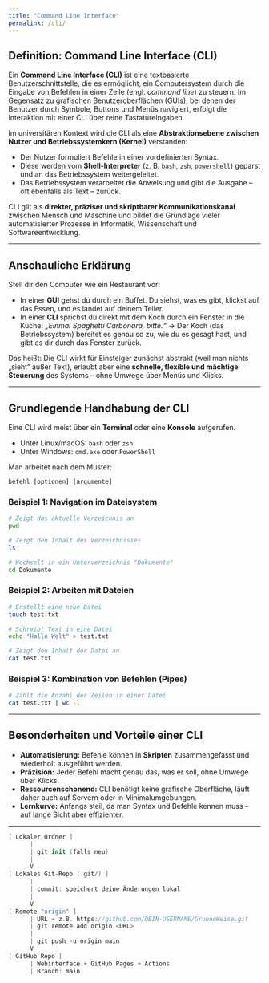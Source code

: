 ```yaml
---
title: "Command Line Interface"
permalink: /cli/
---
```


## Definition: Command Line Interface (CLI)

Ein **Command Line Interface (CLI)** ist eine textbasierte Benutzerschnittstelle, die es ermöglicht, ein Computersystem durch die Eingabe von Befehlen in einer Zeile (engl. *command line*) zu steuern. Im Gegensatz zu grafischen Benutzeroberflächen (GUIs), bei denen der Benutzer durch Symbole, Buttons und Menüs navigiert, erfolgt die Interaktion mit einer CLI über reine Tastatureingaben.

Im universitären Kontext wird die CLI als eine **Abstraktionsebene zwischen Nutzer und Betriebssystemkern (Kernel)** verstanden:

* Der Nutzer formuliert Befehle in einer vordefinierten Syntax.
* Diese werden vom **Shell-Interpreter** (z. B. `bash`, `zsh`, `powershell`) geparst und an das Betriebssystem weitergeleitet.
* Das Betriebssystem verarbeitet die Anweisung und gibt die Ausgabe – oft ebenfalls als Text – zurück.

CLI gilt als **direkter, präziser und skriptbarer Kommunikationskanal** zwischen Mensch und Maschine und bildet die Grundlage vieler automatisierter Prozesse in Informatik, Wissenschaft und Softwareentwicklung.

---

## Anschauliche Erklärung

Stell dir den Computer wie ein Restaurant vor:

* In einer **GUI** gehst du durch ein Buffet. Du siehst, was es gibt, klickst auf das Essen, und es landet auf deinem Teller.
* In einer **CLI** sprichst du direkt mit dem Koch durch ein Fenster in die Küche: *„Einmal Spaghetti Carbonara, bitte.“*
  → Der Koch (das Betriebssystem) bereitet es genau so zu, wie du es gesagt hast, und gibt es dir durch das Fenster zurück.

Das heißt: Die CLI wirkt für Einsteiger zunächst abstrakt (weil man nichts „sieht“ außer Text), erlaubt aber eine **schnelle, flexible und mächtige Steuerung** des Systems – ohne Umwege über Menüs und Klicks.

---

## Grundlegende Handhabung der CLI

Eine CLI wird meist über ein **Terminal** oder eine **Konsole** aufgerufen.

* Unter Linux/macOS: `bash` oder `zsh`
* Unter Windows: `cmd.exe` oder `PowerShell`

Man arbeitet nach dem Muster:

```
befehl [optionen] [argumente]
```

### Beispiel 1: Navigation im Dateisystem

```bash
# Zeigt das aktuelle Verzeichnis an
pwd

# Zeigt den Inhalt des Verzeichnisses
ls

# Wechselt in ein Unterverzeichnis "Dokumente"
cd Dokumente
```

### Beispiel 2: Arbeiten mit Dateien

```bash
# Erstellt eine neue Datei
touch test.txt

# Schreibt Text in eine Datei
echo "Hallo Welt" > test.txt

# Zeigt den Inhalt der Datei an
cat test.txt
```

### Beispiel 3: Kombination von Befehlen (Pipes)

```bash
# Zählt die Anzahl der Zeilen in einer Datei
cat test.txt | wc -l
```

---

## Besonderheiten und Vorteile einer CLI

* **Automatisierung:** Befehle können in **Skripten** zusammengefasst und wiederholt ausgeführt werden.
* **Präzision:** Jeder Befehl macht genau das, was er soll, ohne Umwege über Klicks.
* **Ressourcenschonend:** CLI benötigt keine grafische Oberfläche, läuft daher auch auf Servern oder in Minimalumgebungen.
* **Lernkurve:** Anfangs steil, da man Syntax und Befehle kennen muss – auf lange Sicht aber effizienter.

---

```Swift
[ Lokaler Ordner ]
      |
      | git init (falls neu) 
      |
      V
[ Lokales Git-Repo (.git/) ]
      |  
      | commit: speichert deine Änderungen lokal
      |
      V
[ Remote "origin" ]
      | URL = z.B. https://github.com/DEIN-USERNAME/GrueneWeise.git
      | git remote add origin <URL>
      |
      | git push -u origin main
      V
[ GitHub Repo ]
      | Webinterface + GitHub Pages + Actions
      | Branch: main
```
